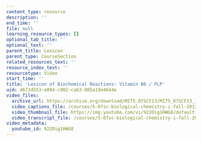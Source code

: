```yaml
---
content_type: resource
description: ''
end_time: ''
file: null
learning_resource_types: []
optional_tab_title: ''
optional_text: ''
parent_title: Lexicon
parent_type: CourseSection
related_resources_text: ''
resource_index_text: ''
resourcetype: Video
start_time: ''
title: 'Lexicon of Biochemical Reactions: Vitamin B6 / PLP'
uid: 4672d553-e094-c902-cab3-885a19a4644e
video_files:
  archive_url: https://archive.org/download/MIT5.07SCF13/MIT5_07SCF13_JoAnne_PLP_300k.mp4
  video_captions_file: /courses/5-07sc-biological-chemistry-i-fall-2013/f7ec6eba01c75cbaa61a96788c84b786_922Oig1HWG8.vtt
  video_thumbnail_file: https://img.youtube.com/vi/922Oig1HWG8/default.jpg
  video_transcript_file: /courses/5-07sc-biological-chemistry-i-fall-2013/1ff6385366a3db9fbe5838cc44c180ea_922Oig1HWG8.pdf
video_metadata:
  youtube_id: 922Oig1HWG8
---
```

